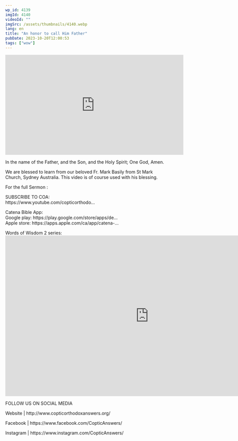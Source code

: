 ```yaml
---
wp_id: 4139
imgId: 4140
videoId: ""
imgSrc: /assets/thumbnails/4140.webp
lang: en
title: "An honor to call Him Father"
pubDate: 2023-10-20T12:00:53
tags: ["wow"]
---
```


<p><iframe loading="lazy" width="560" height="315" src="https://www.youtube.com/embed/ehb7cQdFOxE?si=2WBEfnpeD6jgSt-j" title="YouTube video player" frameborder="0" allow="accelerometer; autoplay; clipboard-write; encrypted-media; gyroscope; picture-in-picture; web-share" allowfullscreen></iframe></p>
<p>In the name of the Father, and the Son, and the Holy Spirit; One God, Amen.</p>
<p>We are blessed to learn from our beloved Fr. Mark Basily from St Mark Church, Sydney Australia. This video is of course used with his blessing.</p>

<p>For the full Sermon :</p>
<p>SUBSCRIBE TO COA:<br />
https://www.youtube.com/copticorthodo&#8230;</p>
<p>Catena Bible App:<br />
Google play: https://play.google.com/store/apps/de&#8230;​<br />
Apple store: https://apps.apple.com/ca/app/catena-​&#8230;</p>
<p>Words of Wisdom 2 series:<br />
<iframe loading="lazy" title="Be my instructor, O Lord Meditation on Tuesday of Holy Pascha." width="900" height="506" src="https://www.youtube.com/embed/YrcJkpmGbec?list=PLA20bNyz8F1DWwPAaKKwnEtNmB4URhPL4" frameborder="0" allow="accelerometer; autoplay; clipboard-write; encrypted-media; gyroscope; picture-in-picture; web-share" allowfullscreen></iframe></p>
<p>FOLLOW US ON SOCIAL MEDIA</p>
<p>Website | http://www.copticorthodoxanswers.org/</p>
<p>Facebook | https://www.facebook.com/CopticAnswers/</p>
<p>Instagram | https://www.instagram.com/CopticAnswers/</p>
